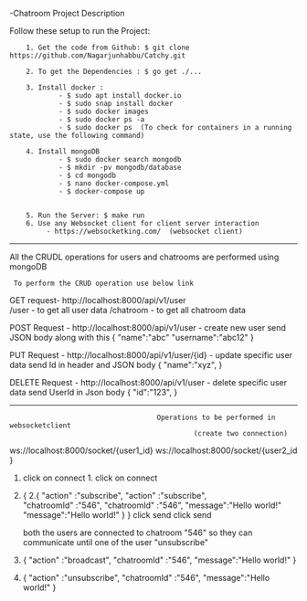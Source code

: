   
-Chatroom Project Description

 Follow these setup to run the Project:

        1. Get the code from Github: $ git clone https://github.com/Nagarjunhabbu/Catchy.git

        2. To get the Dependencies : $ go get ./...

        3. Install docker :
                - $ sudo apt install docker.io
                - $ sudo snap install docker
                - $ sudo docker images
                - $ sudo docker ps -a
                - $ sudo docker ps  (To check for containers in a running state, use the following command)

        4. Install mongoDB
                - $ sudo docker search mongodb
                - $ mkdir -pv mongodb/database
                - $ cd mongodb
                - $ nano docker-compose.yml
                - $ docker-compose up 


        5. Run the Server: $ make run
        6. Use any Websocket client for client server interaction
             - https://websocketking.com/  (websocket client)


----------------------------------------------------------------------------------------------------------------------------

All the CRUDL operations for users and chatrooms are performed using mongoDB
     
     To perform the CRUD operation use below link
        
  GET request-    http://localhost:8000/api/v1/user   
                 /user - to get all user data
                 /chatroom - to get all chatroom data

    
  POST Request -  http://localhost:8000/api/v1/user  - create new user
                    send JSON body along with this
                    {
                        "name":"abc"
                        "username":"abc12"
                    } 


  PUT Request -   http://localhost:8000/api/v1/user/{id}   - update specific user data
                    send Id in header and JSON body
                    {
                        "name":"xyz",
                    }
  
  DELETE Request -  http://localhost:8000/api/v1/user  - delete specific user data
                       send UserId in Json body
                       {
                        "id":"123",
                       }


---------------------------------------------------------------------------------------------------------------------------------

                                        Operations to be performed in websocketclient
                                                 (create two connection)

ws://localhost:8000/socket/{user1_id}                                           ws://localhost:8000/socket/{user2_id }

1. click on connect                                                              1. click on connect
2. {                                                                             2.{
      "action" :"subscribe",                                                          "action" :"subscribe",                                                 
       "chatroomId" :"546",                                                            "chatroomId" :"546",
       "message":"Hello world!"                                                        "message":"Hello world!"
    }                                                                                 }
    click send                                                                          click send

    both the users are connected to chatroom "546" so they can communicate until one of the user "unsubscribe"

3.  {
      "action" :"broadcast",
       "chatroomId" :"546",
      "message":"Hello world!"
    }

3. {
      "action" :"unsubscribe",
       "chatroomId" :"546",
      "message":"Hello world!"
    }